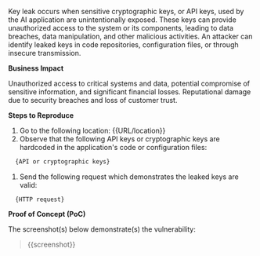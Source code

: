 Key leak occurs when sensitive cryptographic keys, or API keys, used by the AI application are unintentionally exposed. These keys can provide unauthorized access to the system or its components, leading to data breaches, data manipulation, and other malicious activities. An attacker can identify leaked keys in code repositories, configuration files, or through insecure transmission.

**Business Impact**

Unauthorized access to critical systems and data, potential compromise of sensitive information, and significant financial losses. Reputational damage due to security breaches and loss of customer trust.

**Steps to Reproduce**

1. Go to the following location: {{URL/location}}
1. Observe that the following API keys or cryptographic keys are hardcoded in the application's code or configuration files:

```markdown
  {API or cryptographic keys}
```

1. Send the following request which demonstrates the leaked keys are valid:

```http
  {HTTP request}
```

**Proof of Concept (PoC)**

The screenshot(s) below demonstrate(s) the vulnerability:
>
> {{screenshot}}

